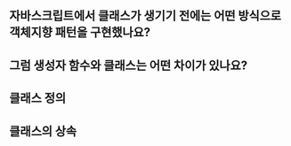 ## 자바스크립트에서 클래스가 생기기 전에는 어떤 방식으로 객체지향 패턴을 구현했나요?
## 그럼 생성자 함수와 클래스는 어떤 차이가 있나요?
## 클래스 정의
## 클래스의 상속
